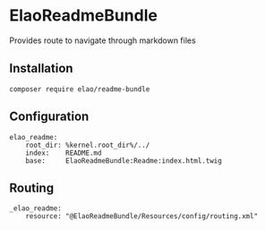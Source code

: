 # ElaoReadmeBundle

Provides route to navigate through markdown files

## Installation

```
composer require elao/readme-bundle
```

## Configuration

```
elao_readme:
    root_dir: %kernel.root_dir%/../
    index:    README.md
    base:     ElaoReadmeBundle:Readme:index.html.twig
```

## Routing

```
_elao_readme:
    resource: "@ElaoReadmeBundle/Resources/config/routing.xml"
```

